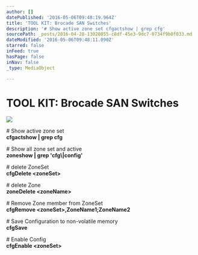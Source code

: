 ```yaml
---
author: []
datePublished: '2016-05-06T09:48:19.964Z'
title: 'TOOL KIT: Brocade SAN Switches'
description: '# Show active zone set cfgactshow | grep cfg'
sourcePath: _posts/2016-04-28-13028055-c8df-45e3-9dc7-0734f9b0f033.md
dateModified: '2016-05-06T09:48:11.090Z'
starred: false
inFeed: true
hasPage: false
inNav: false
_type: MediaObject

---
```

# TOOL KIT: Brocade SAN Switches
![](https://the-grid-user-content.s3-us-west-2.amazonaws.com/9f5b1830-5e1d-4921-8339-d11f418e1f92.jpg)

\# Show active zone set  
**cfgactshow | grep cfg**

\# Show all zone set and active  
**zoneshow | grep 'cfg\\|config'**

\# delete ZoneSet  
**cfgDelete <zoneSet\>**

\# delete Zone  
**zoneDelete <zoneName\>**

\# Remove Zone member from ZoneSet  
**cfgRemove <zoneSet\>,ZoneName1;ZoneName2**

\# Save Configuration to non-volatile memory  
**cfgSave**

\# Enable Config  
**cfgEnable <zoneSet\>**